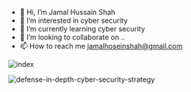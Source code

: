 - 👋 Hi, I’m Jamal Hussain Shah
- 👀 I’m interested in cyber security
- 🌱 I’m currently learning cyber security
- 💞️ I’m looking to collaborate on ..
- 📫 How to reach me jamalhoseinshah@gmail.com


![index](https://user-images.githubusercontent.com/95676591/165760742-0d2e341a-6565-4aac-9803-4f2c08399361.jpg)

 ![defense-in-depth-cyber-security-strategy](https://user-images.githubusercontent.com/95676591/165762017-22603b91-38ab-4ea3-bb67-28a5c014d612.png)


<!---
Jamal Hussain Shah is a ✨ special ✨ repository because its `README.md` (this file) appears on your GitHub profile.
You can click the Preview link to take a look at your changes.
--->
